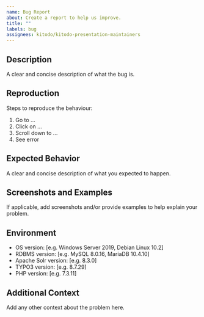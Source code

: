 ```yaml
---
name: Bug Report
about: Create a report to help us improve.
title: ""
labels: bug
assignees: kitodo/kitodo-presentation-maintainers
---
```


## Description

A clear and concise description of what the bug is.

## Reproduction

Steps to reproduce the behaviour:

1. Go to ...
2. Click on ...
3. Scroll down to ...
4. See error

## Expected Behavior

A clear and concise description of what you expected to happen.

## Screenshots and Examples

If applicable, add screenshots and/or provide examples to help explain your problem.

## Environment

 - OS version: [e.g. Windows Server 2019, Debian Linux 10.2]
 - RDBMS version: [e.g. MySQL 8.0.16, MariaDB 10.4.10]
 - Apache Solr version: [e.g. 8.3.0]
 - TYPO3 version: [e.g. 8.7.29]
 - PHP version: [e.g. 7.3.11]

## Additional Context

Add any other context about the problem here.
